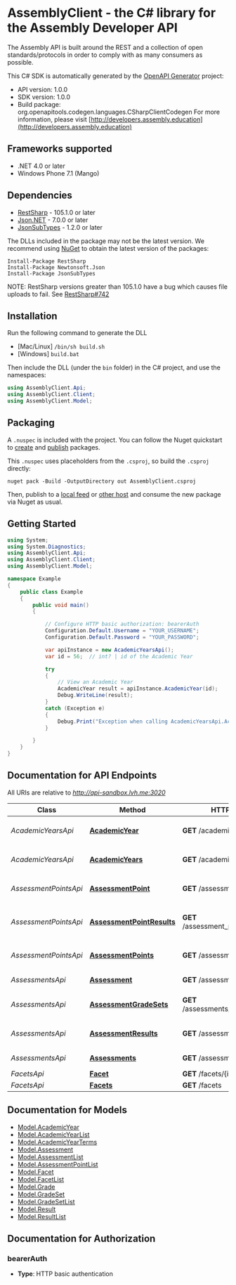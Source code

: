 # AssemblyClient - the C# library for the Assembly Developer API

The Assembly API is built around the REST and a collection of open standards/protocols in order to comply with as many consumers as possible.

This C# SDK is automatically generated by the [OpenAPI Generator](https://openapi-generator.tech) project:

- API version: 1.0.0
- SDK version: 1.0.0
- Build package: org.openapitools.codegen.languages.CSharpClientCodegen
    For more information, please visit [http://developers.assembly.education](http://developers.assembly.education)

<a name="frameworks-supported"></a>
## Frameworks supported
- .NET 4.0 or later
- Windows Phone 7.1 (Mango)

<a name="dependencies"></a>
## Dependencies
- [RestSharp](https://www.nuget.org/packages/RestSharp) - 105.1.0 or later
- [Json.NET](https://www.nuget.org/packages/Newtonsoft.Json/) - 7.0.0 or later
- [JsonSubTypes](https://www.nuget.org/packages/JsonSubTypes/) - 1.2.0 or later

The DLLs included in the package may not be the latest version. We recommend using [NuGet](https://docs.nuget.org/consume/installing-nuget) to obtain the latest version of the packages:
```
Install-Package RestSharp
Install-Package Newtonsoft.Json
Install-Package JsonSubTypes
```

NOTE: RestSharp versions greater than 105.1.0 have a bug which causes file uploads to fail. See [RestSharp#742](https://github.com/restsharp/RestSharp/issues/742)

<a name="installation"></a>
## Installation
Run the following command to generate the DLL
- [Mac/Linux] `/bin/sh build.sh`
- [Windows] `build.bat`

Then include the DLL (under the `bin` folder) in the C# project, and use the namespaces:
```csharp
using AssemblyClient.Api;
using AssemblyClient.Client;
using AssemblyClient.Model;
```
<a name="packaging"></a>
## Packaging

A `.nuspec` is included with the project. You can follow the Nuget quickstart to [create](https://docs.microsoft.com/en-us/nuget/quickstart/create-and-publish-a-package#create-the-package) and [publish](https://docs.microsoft.com/en-us/nuget/quickstart/create-and-publish-a-package#publish-the-package) packages.

This `.nuspec` uses placeholders from the `.csproj`, so build the `.csproj` directly:

```
nuget pack -Build -OutputDirectory out AssemblyClient.csproj
```

Then, publish to a [local feed](https://docs.microsoft.com/en-us/nuget/hosting-packages/local-feeds) or [other host](https://docs.microsoft.com/en-us/nuget/hosting-packages/overview) and consume the new package via Nuget as usual.

<a name="getting-started"></a>
## Getting Started

```csharp
using System;
using System.Diagnostics;
using AssemblyClient.Api;
using AssemblyClient.Client;
using AssemblyClient.Model;

namespace Example
{
    public class Example
    {
        public void main()
        {

            // Configure HTTP basic authorization: bearerAuth
            Configuration.Default.Username = "YOUR_USERNAME";
            Configuration.Default.Password = "YOUR_PASSWORD";

            var apiInstance = new AcademicYearsApi();
            var id = 56;  // int? | id of the Academic Year

            try
            {
                // View an Academic Year
                AcademicYear result = apiInstance.AcademicYear(id);
                Debug.WriteLine(result);
            }
            catch (Exception e)
            {
                Debug.Print("Exception when calling AcademicYearsApi.AcademicYear: " + e.Message );
            }

        }
    }
}
```

<a name="documentation-for-api-endpoints"></a>
## Documentation for API Endpoints

All URIs are relative to *http://api-sandbox.lvh.me:3020*

Class | Method | HTTP request | Description
------------ | ------------- | ------------- | -------------
*AcademicYearsApi* | [**AcademicYear**](docs/AcademicYearsApi.md#academicyear) | **GET** /academic_years/{id} | View an Academic Year
*AcademicYearsApi* | [**AcademicYears**](docs/AcademicYearsApi.md#academicyears) | **GET** /academic_years | List Academic Years
*AssessmentPointsApi* | [**AssessmentPoint**](docs/AssessmentPointsApi.md#assessmentpoint) | **GET** /assessment_points/{id} | View an Assessment Point
*AssessmentPointsApi* | [**AssessmentPointResults**](docs/AssessmentPointsApi.md#assessmentpointresults) | **GET** /assessment_points/{id}/results | View Results for an Assessment Point
*AssessmentPointsApi* | [**AssessmentPoints**](docs/AssessmentPointsApi.md#assessmentpoints) | **GET** /assessment_points | List Assessment Points
*AssessmentsApi* | [**Assessment**](docs/AssessmentsApi.md#assessment) | **GET** /assessments/{id} | View an Assessment
*AssessmentsApi* | [**AssessmentGradeSets**](docs/AssessmentsApi.md#assessmentgradesets) | **GET** /assessments/{id}/grade_set | View Grade Set for an Assessment
*AssessmentsApi* | [**AssessmentResults**](docs/AssessmentsApi.md#assessmentresults) | **GET** /assessments/{id}/results | View Results for an Assessment
*AssessmentsApi* | [**Assessments**](docs/AssessmentsApi.md#assessments) | **GET** /assessments | List Assessments
*FacetsApi* | [**Facet**](docs/FacetsApi.md#facet) | **GET** /facets/{id} | View a Facet
*FacetsApi* | [**Facets**](docs/FacetsApi.md#facets) | **GET** /facets | List Facets


<a name="documentation-for-models"></a>
## Documentation for Models

 - [Model.AcademicYear](docs/AcademicYear.md)
 - [Model.AcademicYearList](docs/AcademicYearList.md)
 - [Model.AcademicYearTerms](docs/AcademicYearTerms.md)
 - [Model.Assessment](docs/Assessment.md)
 - [Model.AssessmentList](docs/AssessmentList.md)
 - [Model.AssessmentPointList](docs/AssessmentPointList.md)
 - [Model.Facet](docs/Facet.md)
 - [Model.FacetList](docs/FacetList.md)
 - [Model.Grade](docs/Grade.md)
 - [Model.GradeSet](docs/GradeSet.md)
 - [Model.GradeSetList](docs/GradeSetList.md)
 - [Model.Result](docs/Result.md)
 - [Model.ResultList](docs/ResultList.md)


<a name="documentation-for-authorization"></a>
## Documentation for Authorization

<a name="bearerAuth"></a>
### bearerAuth

- **Type**: HTTP basic authentication

